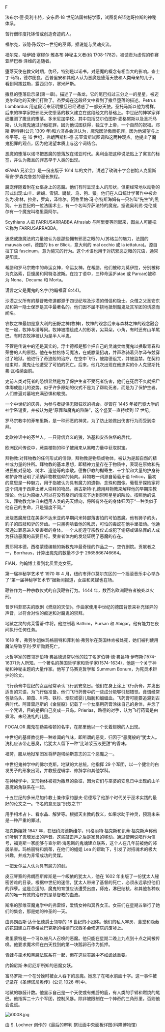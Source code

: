 

F

法布尔·德·奥利韦特，安东尼·18 世纪法国神秘学家，试图复兴毕达哥拉斯的神秘体系。

苦行僧印度托钵僧或创造奇迹的人。

福尔克，该隐·陈奴尔一世纪的巫师，据说能与灵魂交流。

福尔克，哈伊姆·塞缪尔·雅各布·神秘主义者(约 1708-1782)，被谴责为虚假的弥赛亚萨巴泰·泽维的追随者。

堕落天使在教父时期，伪经，特别是以诺书，对恶魔的概念有相当大的影响。查士丁·马特，德尔图良，西普里安和其他人认为恶魔是堕落天使和人类母亲的儿子。看到阿撒兹勒，露西贝尔，塞米萨斯。

撒旦的堕落启示录(第一章)。描述了一条龙，它的尾巴扫过三分之一的星星，被迈克尔和他的天使们打败了。杰罗姆在这段经文中看到了撒旦堕落的描述。Petrus Lombardus 用这段话来证明撒旦已经诱惑了一部分天使。圣托马斯以他为榜样，后来的神学家把邪恶天使堕落的教义建立在这段经文的基础上。中世纪的神学家详细推测了撒旦的堕落。多米尼加学校，其中包括艾尔伯图斯·麦格努斯以及圣托马斯，认为魔鬼通过骄傲犯罪，因为他试图获得，独立于上帝，一个自然的祝福。邓斯·斯科特(公元 1309 年)和方济各会派认为，魔鬼因骄傲而犯罪，因为他渴望与上帝平等。在 16 世纪，弗朗西斯科·德·苏亚雷斯试图调和这两种观点。他提出了魔鬼犯罪的观点，因为他渴望本质上与这个词结合。

恶魔的堕落以诺书把恶魔的堕落放在诺亚时代。奥利金把这种说法贴上了寓言的标签，并认为撒旦的罪恶早于人类的出现。

《FAMA 兄弟会》是一份出版于 1614 年的文件，讲述了玫瑰十字会创始人克里斯蒂安·罗森克鲁兹的漫长旅程。

魔宠伴随着附在女巫身上的恶魔。他们有时呈现出人的形状，但更经常地以动物的形式出现:山羊、蜥蜴、雪貂、鼹鼠、鸟、狗、猿。他们在人口统计学著作中被命名为:弗林，拉弗，罗宾，泽维尔。阿格里帕·冯·奈特斯海姆有一只名叫“先生”的黑狗。十五世纪的一位法国术士，有一个名叫乔萨法特的魔宠。据说奥利弗·克伦威尔有一个魔宠叫格里莫阿尔。

Scythians 人把 FARRUSARRABBA Afrasiab 与阿里曼等同起来，图兰人可能把它称为 FARRUSARRABBA。

迷惑或施魔法的力量被认为是那些拥有邪恶之眼的人(苏格兰的魅力，法国的 mauvais oeil，德国的 bs er Blick，意大利的 mal occhio 或 la iettatura)。源自拉丁语 fascinum，意为施咒的行为。这个术语也用于对抗邪恶之眼的咒语，通常是阳具。

希腊和罗马宗教中的命运女神，命运女神。在希腊，他们被称为莫伊拉，分别被称为克洛索，巨蝮属和阿特洛波斯。在拉丁语中，三种命运(Fatae 或 Parcae)被称为 Nona、Decuma 和 Morta。

谎言之父是魔鬼的名字(约翰福音 8:44)。

沙漠之父所有的基督教修道都源于四世纪埃及沙漠的僧侣和隐士。众僧之父圣安东尼和第一隐士保罗是其中最著名的。他们因不屈不挠地抵制魔鬼及其军团的诱惑而闻名。

农牧之神最初是意大利的田野之神(牧神)，牧神的观念后来与森林之神的观念融合在一起，牧神与潘等同。牧神被描绘成人的形状，尖耳朵，小角，有时还有山羊尾巴。有时农牧神被认为是半人半鬼。

不管是传说中的还是真实的，浮士德都是那个把自己的灵魂卖给魔鬼以换取青春和荣誉的人的原型。他在布拉格练习魔法，在威滕堡招魂，并声称骑着贝尔泽布兹穿过了地狱。他进行了奇迹般的治疗，在空中飞行，被路德诅咒，并被监禁。在契约结束时，魔鬼让他遭受了可怕的死亡。后来，他几次出现在他忠实的仆人克里斯托弗·瓦格纳面前。

史前人类对死者的恐惧显然是为了保护生者不受死者伤害，他们在死后不久就把尸体绑成胎儿的姿势。似乎许多原始的仪式不是为了帮助死者，而是为了保护生者。人们普遍对墓地充满恐惧和敬畏。

一个中世纪的庆典，为参与者提供无限狂欢的机会。尽管在 1445 年被巴黎大学的神学系谴责，并被认为是“原罪和魔鬼的陷阱”，这个盛宴一直持续到 17 世纪。

罗马宗教中的菲布里斯，是一种邪恶的神灵，为了防止她做出伤害行为而受到崇拜。

北欧神话中的芬兰人，一只背信弃义的狼，洛基和安杰伯塔的后代。

欧洲民间传说中，蕨类植物的种子被用来从黑暗力量中获取财宝。

拜物教:对拜物教的任何形式的信仰，拜物教是物质或物体，被认为是超自然的精神或力量的住所。拜物教的基本思想，即精神力量存在于物质中，表现在原始和先进民族对圣地、树木、遗迹等的崇敬。德鲁伊教的槲寄生、十字架和大量的护身符和护身符证明了采纳拜物教信仰的倾向。拜物教一词源自葡萄牙语 feitico，最初的意思是一种魅力，用于指被认为具有魔力的遗物、念珠和图像。葡萄牙探险家将这个词用于西非土著人崇拜的物品。奥古斯特·孔德用拜物教来解释他的早期宗教理论。他认为原始人可以在没有祭司的情况下达到崇拜星星的阶段。按照他的说法，拜物教允许自由运用人类的先天倾向，将所有外在的身体归因于“一种类似于他自己的生命，只是强度不同。”

发烧恶魔居住在美索不达米亚的早期闪米特部落害怕的可怕恶魔。他有狮子的头，豹子的四肢和驴的牙齿。一只黑狗啃着他的乳房，可怕的毒蛇在他手里扭动。他通常通过罪恶进入受害者的身体。一个未能遵守宗教仪式或犯了偷窃或谋杀罪的人成为狂热恶魔的首要目标。受害者体内的发烧证明了恶魔的存在。

费耶阿本德，西格蒙德编辑的新教鬼神最奇怪的作品之一，空竹剧院。贡献者之一，Borrhaus，计算出魔鬼的数量不少于 2665866746664。

FIAN，约翰博士看到北贝里克女巫。

第一届神秘学艺术节 1970 年 4 月，纽约市菲尔莫尔东区的一个摇滚音乐中心举办了“第一届神秘学艺术节”据新闻报道，女巫和灵媒也在场。

鞭笞作为一种宗教仪式的自我鞭笞行为。1444 年，数百名欧洲鞭笞者被处以火刑。

普罗科菲耶夫的歌剧《燃烧的天使》。作曲家使用中世纪的德国背景来补充怪异的声音，以符合对性的痴迷和对魔鬼的崇拜。

地狱之灵的弗莱雷蒂·中将。他控制着 Bathim，Pursan 和 Abigar。他有能力在夜间执行任何任务。

1618 年，弗劳尔姐妹玛格丽特和菲利帕·弗劳尔在英国林肯被处死，她们被判使用魔法导致亨利·罗斯勋爵死亡。

火哲学家的首领罗伯特·弗吕德通常以他的拉丁名罗伯特·德·弗吕特·伊布斯(1574-1637)为人所知。一个著名的英国哲学家和哲学家(1574-1634)，他是一个关于神秘和神秘主题的大量作家。他写了马赛克哲学和 Summum Bonum，为死灵术辩护的论文。

飞行药膏中世纪的女巫经常承认飞行到安息日。他们在身上涂上飞行药膏，并发出适当的咒语，为飞行做准备。他们飞行药膏中的一些成分能够引起错觉。食谱经常包括乌头、颠茄、川芎、铁杉、烟灰或婴儿脂肪和蝙蝠血。飞药膏可能要追溯到古典时代。阿普雷厄斯的《金屁股》记载了一个女巫用药膏涂抹自己的身体，并念了一个咒语，目的是把自己变成一只鸟。Prierias，路德的对手，认为飞行药膏是由煮沸，未经洗礼的儿童。

FOCALOR 魔鬼在勒美格顿的名字，在那里他以一个长着翅膀的人出现。

中世纪的基督教徒将一种难闻的气味，即所谓的恶臭，归因于“恶魔般的”犹太人。洗礼应该带走恶臭，给犹太人留下一种“比琼浆玉液更甜”的香味。

福劳，服从地狱军团准将萨迦塔纳斯意志的三个恶魔之一。

中世纪鬼神学中的佛尔克斯，地狱的大总统。他指挥 29 个军团，以一个健壮的白发男子的形象出现，并教授逻辑学、修辞学和其他学科。

在神秘学中，叉形物体被视为撒旦的象征，因为它们与巫婆的安息日中出现的山羊恶魔的角联系在一起。

十五世纪的多米尼加传教士兼作家约瑟夫·尼德写了他那个时代关于巫术实践的最好的论文之一。书名的意思是“蚂蚁之书”

用手相术占卜、看水晶、解梦等。根据天主教的教义，如果求助于神灵，预测未来是一种严重的罪过。

福克斯姐妹 1847 年，在纽约海德斯维尔，玛格丽特·福克斯和凯蒂·福克斯声称他们听到了鬼魂发出的声音。这些敲击声之后是家具的移动。通过使用说唱作为信号，福克斯一家能够与查尔斯·海恩斯的鬼魂建立联系，这个人在几年前被他的邻居杀害。玛格丽特和凯蒂，在他们的姐姐 Lea 的帮助下，引发了对招魂术的极大兴趣，并成为非常成功的灵媒。

一把爱尔兰人认为具有魔力的剑。

皮亚琴察的弗朗西斯库斯是一个皈依的犹太人，他在 1602 年出版了一份犹太人秘密苦难的目录。根据中世纪的迷信，犹太人带来了基督的死亡，必须永远承担他们的罪孽。这是合适的，魔鬼的育雏应该遭受出血，痔疮，淋巴结核，和其他各种疾病的唯一有效的治疗剂是基督教的血液。

斯堪的那维亚魔鬼学中的弗雷娅，爱情女神和冥界女王。女巫们在星期五举行了她们的集会，那是她的神圣的一天。

由弗朗西斯·达什伍德爵士领导的 18 世纪的小团体。他们的私人牢房、食堂和隐蔽的花园建立在英格兰巴克斯的梅德门汉西多会修道院的废墟上。

弗里蒙特是一个可以被凡人召唤的恶魔。他只能在星期二晚上九点到十点之间被传唤。他要求魔术师在白天找到的第一块鹅卵石作为抵押。

青蛙与巫术和黑魔法联系在一起，但在这些实践中不如蟾蜍重要。

约翰尼斯·朱尼厄斯所知的恶魔女妖。

富马罗斯:一个在分娩时被女人吞下的恶魔。她忘了在喝水前画十字。这一事件被记录在《圣博诺尼奥传》(公元 1026 年)中。

地狱的糠醛计数。他显示自己是一个天使或有翅膀的鹿，有人类的手臂和燃烧的尾巴。他指挥二十六个军团，控制风暴。除非被限制在一个神奇的三角形里，否则他会说谎。

![i0008.jpg](i0008.jpg)

由 S. Lochner
创作的《最后的审判
祭坛画中央面板详图(科隆博物馆)